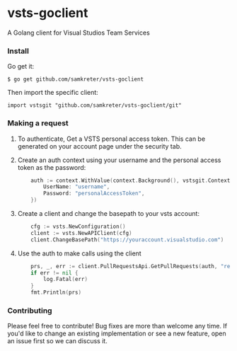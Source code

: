 # vsts-goclient

A Golang client for Visual Studios Team Services

### Install

Go get it:

    $ go get github.com/samkreter/vsts-goclient

Then import the specific client:

    import vstsgit "github.com/samkreter/vsts-goclient/git"

### Making a request

1. To authenticate, Get a VSTS personal access token. This can be generated on your account page under the security tab.

2. Create an auth context using your username and the personal access token as the password:

   ```go
       auth := context.WithValue(context.Background(), vstsgit.ContextBasicAuth, vstsgit.BasicAuth{
           UserName: "username",
           Password: "personalAccessToken",
       })
   ```

3. Create a client and change the basepath to your vsts account:

   ```go
       cfg := vsts.NewConfiguration()
       client := vsts.NewAPIClient(cfg)
       client.ChangeBasePath("https://youraccount.visualstudio.com")
   ```

4. Use the auth to make calls using the client

   ```go
       prs, _, err := client.PullRequestsApi.GetPullRequests(auth, "repositoryName", "ProjectName", "4.0", nil)
       if err != nil {
           log.Fatal(err)
       }
       fmt.Println(prs)
   ```

### Contributing

Please feel free to contribute! Bug fixes are more than welcome any time.
If you'd like to change an existing implementation or see a new feature,
open an issue first so we can discuss it.

